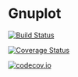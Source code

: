 # Gnuplot

[![Build Status](https://travis-ci.org/gcalderone/Gnuplot.jl.svg?branch=master)](https://travis-ci.org/gcalderone/Gnuplot.jl)

[![Coverage Status](https://coveralls.io/repos/gcalderone/Gnuplot.jl/badge.svg?branch=master&service=github)](https://coveralls.io/github/gcalderone/Gnuplot.jl?branch=master)

[![codecov.io](http://codecov.io/github/gcalderone/Gnuplot.jl/coverage.svg?branch=master)](http://codecov.io/github/gcalderone/Gnuplot.jl?branch=master)
